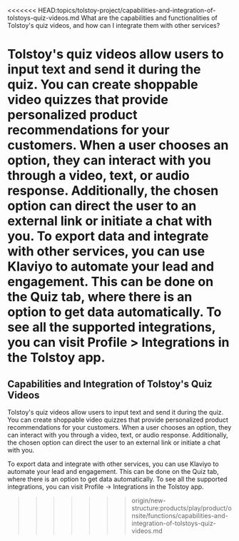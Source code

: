 <<<<<<< HEAD:topics/tolstoy-project/capabilities-and-integration-of-tolstoys-quiz-videos.md
What are the capabilities and functionalities of Tolstoy's quiz videos, and how can I integrate them with other services?

Tolstoy's quiz videos allow users to input text and send it during the quiz. You can create shoppable video quizzes that provide personalized product recommendations for your customers. When a user chooses an option, they can interact with you through a video, text, or audio response. Additionally, the chosen option can direct the user to an external link or initiate a chat with you. To export data and integrate with other services, you can use Klaviyo to automate your lead and engagement. This can be done on the Quiz tab, where there is an option to get data automatically. To see all the supported integrations, you can visit Profile > Integrations in the Tolstoy app.
=======
## Capabilities and Integration of Tolstoy's Quiz Videos

Tolstoy's quiz videos allow users to input text and send it during the quiz. You can create shoppable video quizzes that provide personalized product recommendations for your customers. When a user chooses an option, they can interact with you through a video, text, or audio response. Additionally, the chosen option can direct the user to an external link or initiate a chat with you.

To export data and integrate with other services, you can use Klaviyo to automate your lead and engagement. This can be done on the Quiz tab, where there is an option to get data automatically. To see all the supported integrations, you can visit Profile -> Integrations in the Tolstoy app.

>>>>>>> origin/new-structure:products/play/product/onsite/functions/capabilities-and-integration-of-tolstoys-quiz-videos.md
